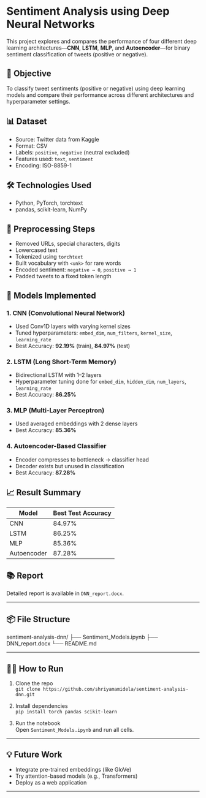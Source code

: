 
# Sentiment Analysis using Deep Neural Networks

This project explores and compares the performance of four different deep learning architectures—**CNN**, **LSTM**, **MLP**, and **Autoencoder**—for binary sentiment classification of tweets (positive or negative).


## 📌 Objective
To classify tweet sentiments (positive or negative) using deep learning models and compare their performance across different architectures and hyperparameter settings.

## 📊 Dataset
- Source: Twitter data from Kaggle
- Format: CSV
- Labels: `positive`, `negative` (neutral excluded)
- Features used: `text`, `sentiment`
- Encoding: ISO-8859-1

## 🛠️ Technologies Used
- Python, PyTorch, torchtext
- pandas, scikit-learn, NumPy

## 🧹 Preprocessing Steps
- Removed URLs, special characters, digits
- Lowercased text
- Tokenized using `torchtext`
- Built vocabulary with `<unk>` for rare words
- Encoded sentiment: `negative → 0`, `positive → 1`
- Padded tweets to a fixed token length

## 🧠 Models Implemented
### 1. CNN (Convolutional Neural Network)
- Used Conv1D layers with varying kernel sizes
- Tuned hyperparameters: `embed_dim`, `num_filters`, `kernel_size`, `learning_rate`
- Best Accuracy: **92.19%** (train), **84.97%** (test)

### 2. LSTM (Long Short-Term Memory)
- Bidirectional LSTM with 1–2 layers
- Hyperparameter tuning done for `embed_dim`, `hidden_dim`, `num_layers`, `learning_rate`
- Best Accuracy: **86.25%**

### 3. MLP (Multi-Layer Perceptron)
- Used averaged embeddings with 2 dense layers
- Best Accuracy: **85.36%**

### 4. Autoencoder-Based Classifier
- Encoder compresses to bottleneck → classifier head
- Decoder exists but unused in classification
- Best Accuracy: **87.28%**

## 📈 Result Summary
| Model        | Best Test Accuracy |
|--------------|--------------------|
| CNN          | 84.97%             |
| LSTM         | 86.25%             |
| MLP          | 85.36%             |
| Autoencoder  | 87.28%             |

## 📚 Report
Detailed report is available in `DNN_report.docx`.

---

## 📦 File Structure
sentiment-analysis-dnn/
├── Sentiment_Models.ipynb
├── DNN_report.docx
└── README.md



---

## 🏃‍♀️ How to Run
1. Clone the repo  
   `git clone https://github.com/shriyamamidela/sentiment-analysis-dnn.git`

2. Install dependencies  
   `pip install torch pandas scikit-learn`

3. Run the notebook  
   Open `Sentiment_Models.ipynb` and run all cells.

---

## 💡 Future Work
- Integrate pre-trained embeddings (like GloVe)
- Try attention-based models (e.g., Transformers)
- Deploy as a web application

---

